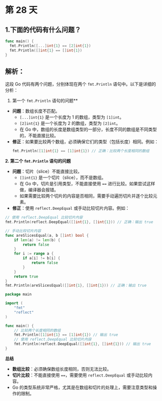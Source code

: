 # 第 28 天

## 1.下面的代码有什么问题？

```go
func main() {
  fmt.Println([...]int{1} == [2]int{1})
  fmt.Println([]int{1} == []int{1})
}
```

## 解析：
这段 Go 代码有两个问题，分别体现在两个 `fmt.Println` 语句中。以下是详细的分析：

1. 第一个 `fmt.Println` 语句的问题**
- **问题**：数组长度不匹配。
  - `[...]int{1}` 是一个长度为 1 的数组，类型为 `[1]int`。
  - `[2]int{1}` 是一个长度为 2 的数组，类型为 `[2]int`。
  - 在 Go 中，数组的长度是数组类型的一部分，长度不同的数组是不同类型的，不能直接比较。
- **修正**：如果要比较两个数组，必须确保它们的类型（包括长度）相同。例如：
  ```go
  fmt.Println([1]int{1} == [1]int{1}) // 正确：比较两个长度相同的数组
  ```

**2. 第二个 `fmt.Println` 语句的问题**

- **问题**：切片（slice）不能直接比较。
  - `[]int{1}` 是一个切片（slice），而不是数组。
  - 在 Go 中，切片是引用类型，不能直接使用 `==` 进行比较。如果尝试这样做，编译器会报错。
  - 如果需要比较两个切片的内容是否相同，需要手动遍历切片并逐个比较元素。
- **修正**：使用 `reflect.DeepEqual` 或手动比较切片内容。例如：
```go
// 使用 reflect.DeepEqual 比较切片内容
fmt.Println(reflect.DeepEqual([]int{1}, []int{1})) // 正确：输出 true

// 手动比较切片内容
func areSlicesEqual(a, b []int) bool {
    if len(a) != len(b) {
        return false
    }
    for i := range a {
        if a[i] != b[i] {
            return false
        }
    }
    return true
}
fmt.Println(areSlicesEqual([]int{1}, []int{1})) // 正确：输出 true
```

```go
package main

import (
	"fmt"
	"reflect"
)

func main() {
	// 比较两个长度相同的数组
	fmt.Println([1]int{1} == [1]int{1}) // 输出 true
	// 使用 reflect.DeepEqual 比较切片内容
	fmt.Println(reflect.DeepEqual([]int{1}, []int{1})) // 输出 true
}
```

**总结**
- **数组比较**：必须确保数组长度相同，否则无法比较。
- **切片比较**：不能直接使用 `==`，需要使用 `reflect.DeepEqual` 或手动比较内容。
- Go 的类型系统非常严格，尤其是在数组和切片的处理上，需要注意类型和操作的限制。